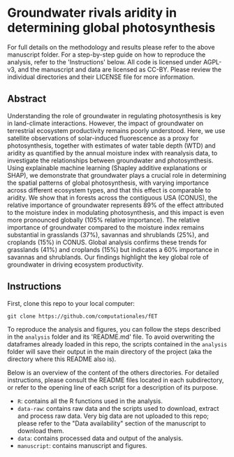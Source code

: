 # Groundwater rivals aridity in determining global photosynthesis
For full details on the methodology and results please refer to the above manuscript folder. For a step-by-step guide on how to reproduce the analysis, refer to the 'Instructions' below. All code is licensed under AGPL-v3, and the manuscript and data are licensed as CC-BY. Please review the individual directories and their LICENSE file for more information.

## Abstract
Understanding the role of groundwater in regulating photosynthesis is key in land-climate interactions. However, the impact of groundwater on terrestrial ecosystem productivity remains poorly understood. Here, we use satellite observations of solar-induced fluorescence as a proxy for photosynthesis, together with estimates of water table depth (WTD) and aridity as quantified by the annual moisture index with reanalysis data, to investigate the relationships between groundwater and photosynthesis. Using explainable machine learning (Shapley additive explanations or SHAP), we demonstrate that groundwater plays a crucial role in determining the spatial patterns of global photosynthesis, with varying importance across different ecosystem types, and that this effect is comparable to aridity. We show that in forests across the contiguous USA (CONUS), the relative importance of groundwater represents 89% of the effect attributed to the moisture index in modulating photosynthesis, and this impact is even more pronounced globally (105% relative importance). The relative importance of groundwater compared to the moisture index remains substantial in grasslands (37%), savannas and shrublands (25%), and croplands (15%) in CONUS. Global analysis confirms these trends for grasslands (41%) and croplands (15%) but indicates a 60% importance in savannas and shrublands. Our findings highlight the key global role of groundwater in driving ecosystem productivity.


## Instructions
First, clone this repo to your local computer:

```
git clone https://github.com/computationales/fET
```

To reproduce the analysis and figures, you can follow the steps described in the `analysis` folder and its 'README.md' file. To avoid overwriting the dataframes already loaded in this repo, the scripts contained in the `analysis` folder will save their output in the main directory of the project (aka the directory where this README also is). 

Below is an overview of the content of the others directories. For detailed instructions, please consult the README files located in each subdirectory, or refer to the opening line of each script for a description of its purpose.

* `R`: contains all the R functions used in the analysis.
* `data-raw`: contains raw data and the scripts used to download, extract and process raw data. Very big data are not uploaded to this repo; please refer to the "Data availability" section of the manuscript to download them.
* `data`: contains processed data and output of the analysis.
* `manuscript`: contains manuscript and figures.

